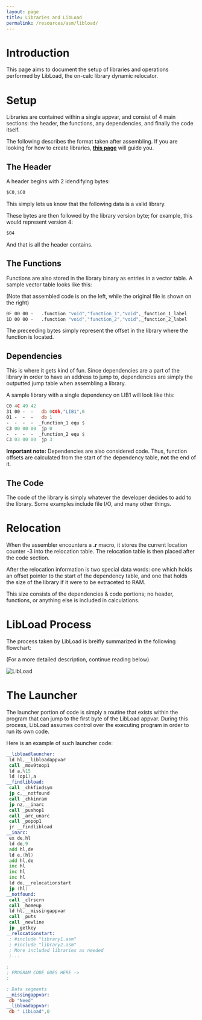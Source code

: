 ```yaml
---
layout: page
title: Libraries and LibLoad
permalink: /resources/asm/libload/
---
```


# Introduction

This page aims to document the setup of libraries and operations performed by LibLoad, the on-calc library dynamic relocator.

# Setup

Libraries are contained within a single appvar, and consist of 4 main sections: the header, the functions, any dependencies, and finally the code itself.

The following describes the format taken after assembling. If you are looking for how to create libraries, [**this page**]({{site.baseurl}}/pages/tutorials/asm/lib-creation/) will guide you.

## The Header

A header begins with 2 idendifying bytes:

```asm
$C0,$C0
```

This simply lets us know that the following data is a valid library.

These bytes are then followed by the library version byte; for example, this would represent version 4:

```asm
$04
```

And that is all the header contains.

## The Functions

Functions are also stored in the library binary as entries in a vector table. A sample vector table looks like this:

(Note that assembled code is on the left, while the original file is shown on the right)

```asm
0F 00 00 -   .function "void","function_1","void",_function_1_label
1D 00 00 -   .function "void","function_2","void",_function_2_label
```

The preceeding bytes simply represent the offset in the library where the function is located.

## Dependencies

This is where it gets kind of fun. Since dependencies are a part of the library in order to have an address to jump to, dependencies are simply the outputted jump table when assembling a library.

A sample library with a single dependency on LIB1 will look like this:

```asm
C0 4C 49 42 
31 00 -  -   db 0C0h,"LIB1",0
01 -  -  -   db 1
-  -  -  -  _function_1 equ $
C3 00 00 00  jp 0
-  -  -  -  _function_2 equ $
C3 03 00 00  jp 3
```

**Important note:** Dependencies are also considered code. Thus, function offsets are calculated from the start of the dependency table, **not** the end of it.

## The Code

The code of the library is simply whatever the developer decides to add to the library. Some examples include file I/O, and many other things.


# Relocation

When the assembler encounters a **\.r** macro, it stores the current location counter -3 into the relocation table. The relocation table is then placed after the code section.

After the relocation information is two special data words: one which holds an offset pointer to the start of the dependency table, and one that holds the size of the library if it were to be extraceted to RAM.

This size consists of the dependencies & code portions; no header, functions, or anything else is included in calculations.

# LibLoad Process

The process taken by LibLoad is breifly summarized in the following flowchart:

(For a more detailed description, continue reading below)

![LibLoad]({{site.baseurl}}/images/resources/libload/flowchart.png "A.K.A absoulte madness")

# The Launcher

The launcher portion of code is simply a routine that exists within the program that can jump to the first byte of the LibLoad appvar. During this process, LibLoad assumes control over the executing program in order to run its own code.

Here is an example of such launcher code:

```asm
__libloadlauncher:
 ld hl,__libloadappvar
 call _mov9toop1
 ld a,%15
 ld (op1),a
__findlibload:
 call _chkfindsym
 jp c,__notfound
 call _chkinram
 jp nz,__inarc
 call _pushop1
 call _arc_unarc
 call _popop1
 jr __findlibload
__inarc:
 ex de,hl
 ld de,9
 add hl,de
 ld e,(hl)
 add hl,de
 inc hl
 inc hl
 inc hl
 ld de,__relocationstart
 jp (hl)
__notfound:
 call _clrscrn
 call _homeup
 ld hl,__missingappvar
 call _puts
 call _newline
 jp _getkey
__relocationstart:
 ; #include "library1.asm"
 ; #include "library2.asm"
 ; More included libraries as needed
 ;...
 
;
; PROGRAM CODE GOES HERE ->
;

; Data segments
__missingappvar:
 db "Need"
__libloadappvar:
 db " LibLoad",0
```